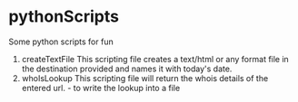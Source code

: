 # pythonScripts
Some python scripts for fun

1) createTextFile
This scripting file creates a text/html or any format file in the destination provided and names it with today's date.
2) whoIsLookup
This scripting file will return the whois details of the entered url. 
<in progress> - to write the lookup into a file
